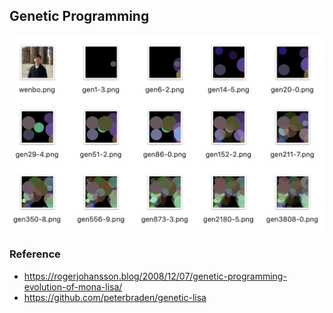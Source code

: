 ## Genetic Programming

![Demo](demo.png)

### Reference

- https://rogerjohansson.blog/2008/12/07/genetic-programming-evolution-of-mona-lisa/
- https://github.com/peterbraden/genetic-lisa